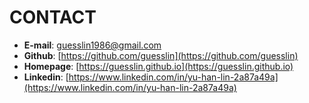 # CONTACT

* __E-mail__: [guesslin1986@gmail.com](mailto:guesslin1986@gmail.com)
* __Github__: [https://github.com/guesslin](https://github.com/guesslin)
* __Homepage__: [https://guesslin.github.io](https://guesslin.github.io)
* __Linkedin__: [https://www.linkedin.com/in/yu-han-lin-2a87a49a](https://www.linkedin.com/in/yu-han-lin-2a87a49a)
